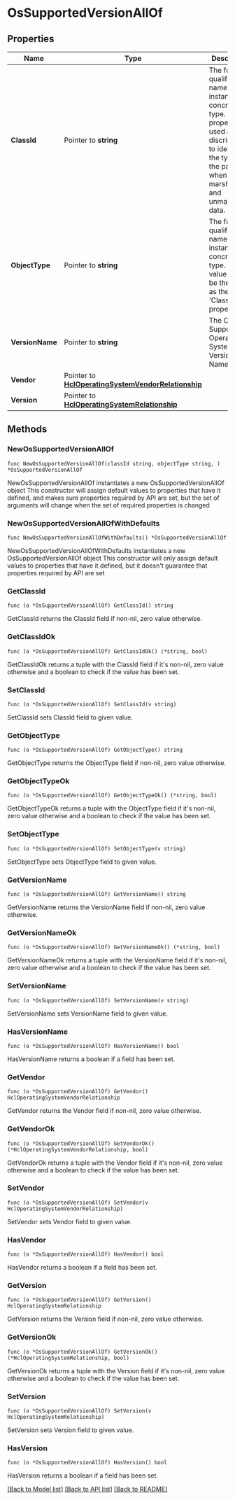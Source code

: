 # OsSupportedVersionAllOf

## Properties

Name | Type | Description | Notes
------------ | ------------- | ------------- | -------------
**ClassId** | Pointer to **string** | The fully-qualified name of the instantiated, concrete type. This property is used as a discriminator to identify the type of the payload when marshaling and unmarshaling data. | [default to "os.SupportedVersion"]
**ObjectType** | Pointer to **string** | The fully-qualified name of the instantiated, concrete type. The value should be the same as the &#39;ClassId&#39; property. | [default to "os.SupportedVersion"]
**VersionName** | Pointer to **string** | The OsInstall Supported Operating System Version Name. | [optional] [readonly] 
**Vendor** | Pointer to [**HclOperatingSystemVendorRelationship**](hcl.OperatingSystemVendor.Relationship.md) |  | [optional] 
**Version** | Pointer to [**HclOperatingSystemRelationship**](hcl.OperatingSystem.Relationship.md) |  | [optional] 

## Methods

### NewOsSupportedVersionAllOf

`func NewOsSupportedVersionAllOf(classId string, objectType string, ) *OsSupportedVersionAllOf`

NewOsSupportedVersionAllOf instantiates a new OsSupportedVersionAllOf object
This constructor will assign default values to properties that have it defined,
and makes sure properties required by API are set, but the set of arguments
will change when the set of required properties is changed

### NewOsSupportedVersionAllOfWithDefaults

`func NewOsSupportedVersionAllOfWithDefaults() *OsSupportedVersionAllOf`

NewOsSupportedVersionAllOfWithDefaults instantiates a new OsSupportedVersionAllOf object
This constructor will only assign default values to properties that have it defined,
but it doesn't guarantee that properties required by API are set

### GetClassId

`func (o *OsSupportedVersionAllOf) GetClassId() string`

GetClassId returns the ClassId field if non-nil, zero value otherwise.

### GetClassIdOk

`func (o *OsSupportedVersionAllOf) GetClassIdOk() (*string, bool)`

GetClassIdOk returns a tuple with the ClassId field if it's non-nil, zero value otherwise
and a boolean to check if the value has been set.

### SetClassId

`func (o *OsSupportedVersionAllOf) SetClassId(v string)`

SetClassId sets ClassId field to given value.


### GetObjectType

`func (o *OsSupportedVersionAllOf) GetObjectType() string`

GetObjectType returns the ObjectType field if non-nil, zero value otherwise.

### GetObjectTypeOk

`func (o *OsSupportedVersionAllOf) GetObjectTypeOk() (*string, bool)`

GetObjectTypeOk returns a tuple with the ObjectType field if it's non-nil, zero value otherwise
and a boolean to check if the value has been set.

### SetObjectType

`func (o *OsSupportedVersionAllOf) SetObjectType(v string)`

SetObjectType sets ObjectType field to given value.


### GetVersionName

`func (o *OsSupportedVersionAllOf) GetVersionName() string`

GetVersionName returns the VersionName field if non-nil, zero value otherwise.

### GetVersionNameOk

`func (o *OsSupportedVersionAllOf) GetVersionNameOk() (*string, bool)`

GetVersionNameOk returns a tuple with the VersionName field if it's non-nil, zero value otherwise
and a boolean to check if the value has been set.

### SetVersionName

`func (o *OsSupportedVersionAllOf) SetVersionName(v string)`

SetVersionName sets VersionName field to given value.

### HasVersionName

`func (o *OsSupportedVersionAllOf) HasVersionName() bool`

HasVersionName returns a boolean if a field has been set.

### GetVendor

`func (o *OsSupportedVersionAllOf) GetVendor() HclOperatingSystemVendorRelationship`

GetVendor returns the Vendor field if non-nil, zero value otherwise.

### GetVendorOk

`func (o *OsSupportedVersionAllOf) GetVendorOk() (*HclOperatingSystemVendorRelationship, bool)`

GetVendorOk returns a tuple with the Vendor field if it's non-nil, zero value otherwise
and a boolean to check if the value has been set.

### SetVendor

`func (o *OsSupportedVersionAllOf) SetVendor(v HclOperatingSystemVendorRelationship)`

SetVendor sets Vendor field to given value.

### HasVendor

`func (o *OsSupportedVersionAllOf) HasVendor() bool`

HasVendor returns a boolean if a field has been set.

### GetVersion

`func (o *OsSupportedVersionAllOf) GetVersion() HclOperatingSystemRelationship`

GetVersion returns the Version field if non-nil, zero value otherwise.

### GetVersionOk

`func (o *OsSupportedVersionAllOf) GetVersionOk() (*HclOperatingSystemRelationship, bool)`

GetVersionOk returns a tuple with the Version field if it's non-nil, zero value otherwise
and a boolean to check if the value has been set.

### SetVersion

`func (o *OsSupportedVersionAllOf) SetVersion(v HclOperatingSystemRelationship)`

SetVersion sets Version field to given value.

### HasVersion

`func (o *OsSupportedVersionAllOf) HasVersion() bool`

HasVersion returns a boolean if a field has been set.


[[Back to Model list]](../README.md#documentation-for-models) [[Back to API list]](../README.md#documentation-for-api-endpoints) [[Back to README]](../README.md)


